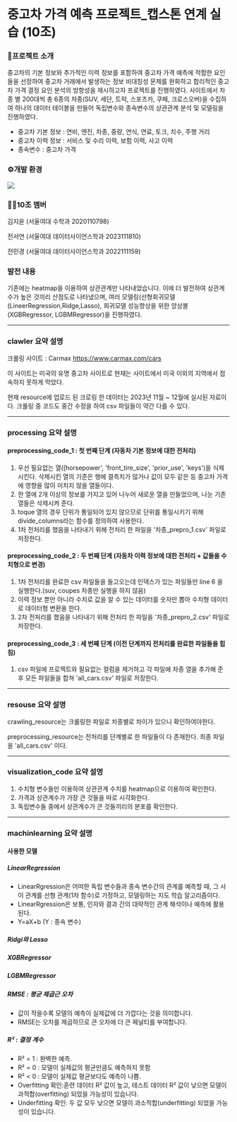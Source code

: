 # 중고차 가격 예측 프로젝트_캡스톤 연계 실습 (10조)

### 🚗프로젝트 소개
중고차의 기본 정보와 추가적인 이력 정보를 포함하여 중고차 가격 예측에 적합한 요인들을 선정하여 중고차 거래에서 발생하는 정보 비대칭성 문제를 완화하고 합리적인 중고차 가격 결정 요인 분석의 방향성을 제시하고자 프로젝트를 진행하였다. 사이트에서 차종 별 200대씩 총 6종의 차종(SUV, 세단, 트럭, 스포츠카, 쿠페, 크로스오버)을 수집하여 하나의 데이터 테이블을 만들어 독립변수와 종속변수의 상관관계 분석 및 모델링을 진행하였다.

- 중고차 기본 정보 : 연비, 엔진, 차종, 중량, 연식, 연료, 토크, 치수, 주행 거리
- 중고차 이력 정보 : 서비스 및 수리 이력, 보험 이력, 사고 이력
- 종속변수 : 중고차 가격


### ⚙️개발 환경
<img src="https://img.shields.io/badge/python-3776AB?style=for-the-badge&logo=python&logoColor=white"> 

### 🙋‍♀️10조 멤버
김지윤 (서울여대 수학과 2020110798)

전서연 (서울여대 데이터사이언스학과 2023111810)

전민경 (서울여대 데이터사이언스학과 2022111159)

### 발전 내용
기존에는 heatmap을 이용하여 상관관계만 나타내었습니다. 이에 더 발전하여 상관계수가 높은 것끼리 산점도로 나타냈으며, 여러 모델링(선형회귀모델(LineerRegression,Ridge,Lasso), 회귀모델 성능향상을 위한 앙상블(XGBRegressor, LGBMRegressor)을 진행하였다.

---
### clawler 요약 설명
크롤링 사이트 : Carmax <https://www.carmax.com/cars>

이 사이트는 미국의 유명 중고차 사이트로 현재는 사이트에서 미국 이외의 지역에서 접속하지 못하게 막았다.

현재 resource에 업로드 된 크로링 한 데이터는 2023년 11월 ~ 12월에 실시된 자료이다. 
크롤링 중 코드도 중간 수정을 하여 csv 파일들이 약간 다를 수 있다.

---
### processing 요약 설명
#### preprocessing_code_1 : 첫 번째 단계 (자동차 기본 정보에 대한 전처리)
1. 우선 필요없는 열([horsepower', 'front_tire_size', 'prior_use', 'keys')을 식제 시킨다. 삭제시킨 열의 기준은 행에 결측치가 많거나 값이 모두 같은 등 중고차 가격에 영향을 많이 미치지 않을 열들이다.
2. 한 열에 2개 이상의 정보를 가지고 있어 나누어 새로운 열을 만들었으며, 나눈 기존 열들은 삭제시켜 준다.
3. toque 열의 경우 단위가 통일되어 있지 않으므로 단위를 통일시키기 위해 divide_columns라는 함수를 정의하여 사용한다.
4. 1차 전처리를 했음을 나타내기 위해 전처리 한 파일을 '차종_prepro_1.csv' 파일로 저장한다.

#### preprocessing_code_2 : 두 번째 단계 (자동차 이력 정보에 대한 전처리 + 값들을 수치형으로 변경)
1. 1차 전처리를 완료한 csv 파일들을 들고오는데 인덱스가 있는 파일들만 line 6 을 실행한다.(suv, coupes 차종만 실행을 하지 않음)
2. 이력 정보 뿐만 아니라 수치로 값을 알 수 있는 데이터를 숫자만 뽑아 수치형 데이터로 데이터형 변환을 한다.
3. 2차 전처리를 했음을 나타내기 위해 전처리 한 파일을 '차종_prepro_2.csv' 파일로 저장한다.

#### preprocessing_code_3 : 세 번째 단계 (이전 단계까지 전처리를 완료한 파일들을 힙침)
1. csv 파일에 프로젝트와 필요없는 컬럼을 제거하고 각 파일에 차종 열을 추가해 준 후 모든 파일들을 합쳐 'all_cars.csv' 파일로 저장한다.


---
### resouse 요약 설명
crawling_resource는 크롤링한 파일로 차종별로 차이가 있으니 확인하여야한다.

preprocessing_resource는 전처리를 단계별로 한 파일들이 다 존재한다.
최종 파일을 'all_cars.csv' 이다.

---
### visualization_code 요약 설명
1. 수치형 변수들만 이용하여 상관관계 수치를 heatmap으로 이용하여 확인한다.
2. 가격과 상관계수가 가장 큰 것들을 따로 시각화한다.
3. 독립변수들 중에서 상관계수가 큰 것들끼리의 분포를 확인한다.

---
### machinlearning 요약 설명
#### 사용한 모델
##### LinearRegression
- LinearRgression은 어떠한 독립 변수들과 종속 변수간의 관계를 예측할 때, 그 사이 관계를 선형 관계(1차 함수)로 가정하고, 모델링하는 지도 학습 알고리즘이다.
- LinearRgression은 보통, 인자와 결과 간의 대략적인 관계 해석이나 예측에 활용된다.
- Y=aX+b (Y : 종속 변수)

##### Ridgi와 Lasso



##### XGBRegressor



##### LGBMRegressor




##### RMSE : 평균 제곱근 오차
- 값이 작을수록 모델의 예측이 실제값에 더 가깝다는 것을 의미합니다.
- RMSE는 오차를 제곱하므로 큰 오차에 더 큰 페널티를 부여합니다.

##### R² : 결정 계수
- R² = 1 :  완벽한 예측.
- R² = 0 :  모델이 실제값의 평균만큼도 예측하지 못함
- R² < 0 : 모델이 실제값 평균보다도 예측이 나쁨.
- Overfitting 확인:훈련 데이터 R² 값이 높고, 테스트 데이터 R² 값이 낮으면 모델이 과적합(overfitting) 되었을 가능성이 있습니다.
- Underfitting 확인: 두 값 모두 낮으면 모델이 과소적합(underfitting) 되었을 가능성이 있습니다.

